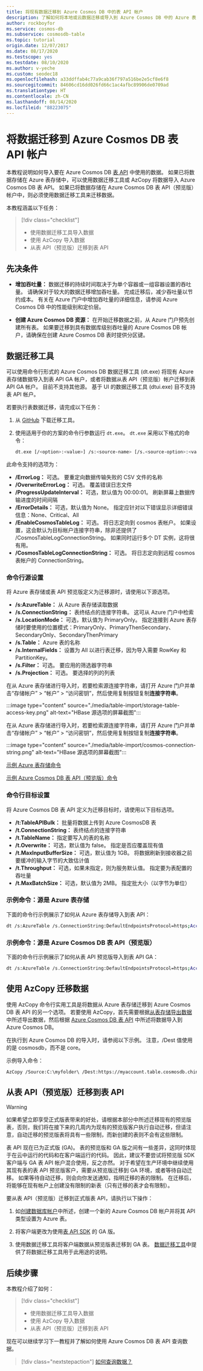 ```yaml
---
title: 将现有数据迁移到 Azure Cosmos DB 中的表 API 帐户
description: 了解如何将本地或云数据迁移或导入到 Azure Cosmos DB 中的 Azure 表 API 帐户。
author: rockboyfor
ms.service: cosmos-db
ms.subservice: cosmosdb-table
ms.topic: tutorial
origin.date: 12/07/2017
ms.date: 08/17/2020
ms.testscope: yes
ms.testdate: 08/10/2020
ms.author: v-yeche
ms.custom: seodec18
ms.openlocfilehash: a33ddffab4c77a9cab36f797a516be2e5cf8e6f8
ms.sourcegitcommit: 84606cd16dd026fd66c1ac4afbc89906de0709ad
ms.translationtype: HT
ms.contentlocale: zh-CN
ms.lasthandoff: 08/14/2020
ms.locfileid: "88223075"
---
```

<!--Verify sucessfully-->
# <a name="migrate-your-data-to-azure-cosmos-db-table-api-account"></a>将数据迁移到 Azure Cosmos DB 表 API 帐户

本教程说明如何导入要在 Azure Cosmos DB [表 API](table-introduction.md) 中使用的数据。 如果已将数据存储在 Azure 表存储中，可以使用数据迁移工具或 AzCopy 将数据导入 Azure Cosmos DB 表 API。 如果已将数据存储在 Azure Cosmos DB 表 API（预览版）帐户中，则必须使用数据迁移工具来迁移数据。 

本教程涵盖以下任务：

> [!div class="checklist"]
> * 使用数据迁移工具导入数据
> * 使用 AzCopy 导入数据
> * 从表 API（预览版）迁移到表 API 

## <a name="prerequisites"></a>先决条件

* **增加吞吐量：** 数据迁移的持续时间取决于为单个容器或一组容器设置的吞吐量。 请确保对于较大的数据迁移增加吞吐量。 完成迁移后，减少吞吐量以节约成本。 有关在 Azure 门户中增加吞吐量的详细信息，请参阅 Azure Cosmos DB 中的性能级别和定价层。

* **创建 Azure Cosmos DB 资源：** 在开始迁移数据之前，从 Azure 门户预先创建所有表。 如果要迁移到具有数据库级别吞吐量的 Azure Cosmos DB 帐户，请确保在创建 Azure Cosmos DB 表时提供分区键。

## <a name="data-migration-tool"></a>数据迁移工具

可以使用命令行形式的 Azure Cosmos DB 数据迁移工具 (dt.exe) 将现有 Azure 表存储数据导入到表 API GA 帐户，或者将数据从表 API（预览版）帐户迁移到表 API GA 帐户。 目前不支持其他源。 基于 UI 的数据迁移工具 (dtui.exe) 目不支持表 API 帐户。 

若要执行表数据迁移，请完成以下任务：

1. 从 [GitHub](https://github.com/azure/azure-documentdb-datamigrationtool) 下载迁移工具。
2. 使用适用于你的方案的命令行参数运行 `dt.exe`。 `dt.exe` 采用以下格式的命令：

    ```bash
    dt.exe [/<option>:<value>] /s:<source-name> [/s.<source-option>:<value>] /t:<target-name> [/t.<target-option>:<value>] 
    ```

此命令支持的选项为：

* **/ErrorLog：** 可选。 要重定向数据传输失败的 CSV 文件的名称
* **/OverwriteErrorLog：** 可选。 覆盖错误日志文件
* **/ProgressUpdateInterval：** 可选，默认值为 00:00:01。 刷新屏幕上数据传输进度的时间间隔
* **/ErrorDetails：** 可选，默认值为 None。 指定应针对以下错误显示详细错误信息：None、Critical、All
* **/EnableCosmosTableLog：** 可选。 将日志定向到 cosmos 表帐户。 如果设置，这会默认为目标帐户连接字符串，除非还提供了 /CosmosTableLogConnectionString。 如果同时运行多个 DT 实例，这将很有用。
* **/CosmosTableLogConnectionString：** 可选。 将日志定向到远程 cosmos 表帐户的 ConnectionString。

### <a name="command-line-source-settings"></a>命令行源设置

将 Azure 表存储或表 API 预览版定义为迁移源时，请使用以下源选项。

* **/s:AzureTable：** 从 Azure 表存储读取数据
* **/s.ConnectionString：** 表终结点的连接字符串。 这可从 Azure 门户中检索
* **/s.LocationMode：** 可选，默认值为 PrimaryOnly。 指定连接到 Azure 表存储时要使用的位置模式：PrimaryOnly、PrimaryThenSecondary、SecondaryOnly、SecondaryThenPrimary
* **/s.Table：** Azure 表的名称
* **/s.InternalFields：** 设置为 All 以进行表迁移，因为导入需要 RowKey 和 PartitionKey。
* **/s.Filter：** 可选。 要应用的筛选器字符串
* **/s.Projection：** 可选。 要选择的列的列表

在从 Azure 表存储进行导入时，若要检索源连接字符串，请打开 Azure 门户并单击“存储帐户” > “帐户” > “访问密钥”，然后使用复制按钮复制**连接字符串**。  

:::image type="content" source="./media/table-import/storage-table-access-key.png" alt-text="HBase 源选项的屏幕截图":::

在从 Azure 表存储进行导入时，若要检索源连接字符串，请打开 Azure 门户并单击“存储帐户” > “帐户” > “访问密钥”，然后使用复制按钮复制**连接字符串**。  

:::image type="content" source="./media/table-import/cosmos-connection-string.png" alt-text="HBase 源选项的屏幕截图":::

[示例 Azure 表存储命令](#azure-table-storage)

[示例 Azure Cosmos DB 表 API（预览版）命令](#table-api-preview)

### <a name="command-line-target-settings"></a>命令行目标设置

将 Azure Cosmos DB 表 API 定义为迁移目标时，请使用以下目标选项。

* **/t:TableAPIBulk：** 批量将数据上传到 Azure CosmosDB 表
* **/t.ConnectionString：** 表终结点的连接字符串
* **/t.TableName：** 指定要写入的表的名称
* **/t.Overwrite：** 可选，默认值为 false。 指定是否应覆盖现有值
* **/t.MaxInputBufferSize：** 可选，默认值为 1GB。 将数据刷新到接收器之前要缓冲的输入字节的大致估计值
* **/t.Throughput：** 可选，如果未指定，则为服务默认值。 指定要为表配置的吞吐量
* **/t.MaxBatchSize：** 可选，默认值为 2MB。 指定批大小（以字节为单位）

<a name="azure-table-storage"></a>
### <a name="sample-command-source-is-azure-table-storage"></a>示例命令：源是 Azure 表存储

下面的命令行示例展示了如何从 Azure 表存储导入到表 API：

```bash
dt /s:AzureTable /s.ConnectionString:DefaultEndpointsProtocol=https;AccountName=<Azure Table storage account name>;AccountKey=<Account Key>;EndpointSuffix=core.chinacloudapi.cn /s.Table:<Table name> /t:TableAPIBulk /t.ConnectionString:DefaultEndpointsProtocol=https;AccountName=<Azure Cosmos DB account name>;AccountKey=<Azure Cosmos DB account key>;TableEndpoint=https://<Account name>.table.cosmos.azure.cn:443 /t.TableName:<Table name> /t.Overwrite
```

<a name="table-api-preview"></a>
### <a name="sample-command-source-is-azure-cosmos-db-table-api-preview"></a>示例命令：源是 Azure Cosmos DB 表 API（预览版）

下面的命令行示例展示了如何从表 API 预览版导入到表 API GA：

```bash
dt /s:AzureTable /s.ConnectionString:DefaultEndpointsProtocol=https;AccountName=<Table API preview account name>;AccountKey=<Table API preview account key>;TableEndpoint=https://<Account Name>.documents.azure.cn; /s.Table:<Table name> /t:TableAPIBulk /t.ConnectionString:DefaultEndpointsProtocol=https;AccountName=<Azure Cosmos DB account name>;AccountKey=<Azure Cosmos DB account key>;TableEndpoint=https://<Account name>.table.cosmos.azure.cn:443 /t.TableName:<Table name> /t.Overwrite
```

## <a name="migrate-data-by-using-azcopy"></a>使用 AzCopy 迁移数据

使用 AzCopy 命令行实用工具是将数据从 Azure 表存储迁移到 Azure Cosmos DB 表 API 的另一个选项。 若要使用 AzCopy，首先需要根据[从表存储导出数据](https://docs.microsoft.com/previous-versions/azure/storage/storage-use-azcopy#export-data-from-table-storage)中所述导出数据，然后根据 [Azure Cosmos DB 表 API](https://docs.microsoft.com/previous-versions/azure/storage/storage-use-azcopy#import-data-into-table-storage) 中所述将数据导入到 Azure Cosmos DB。

在执行到 Azure Cosmos DB 的导入时，请参阅以下示例。 注意，/Dest 值使用的是 cosmosdb，而不是 core。

示例导入命令：

```bash
AzCopy /Source:C:\myfolder\ /Dest:https://myaccount.table.cosmosdb.chinacloudapi.cn/mytable1/ /DestKey:key /Manifest:"myaccount_mytable_20140103T112020.manifest" /EntityOperation:InsertOrReplace
```

## <a name="migrate-from-table-api-preview-to-table-api"></a>从表 API（预览版）迁移到表 API

> [!WARNING]
> 如果希望立即享受正式版表带来的好处，请根据本部分中所述迁移现有的预览版表，否则，我们将在接下来的几周内为现有的预览版客户执行自动迁移，但请注意，自动迁移的预览版表将具有一些限制，而新创建的表则不会有这些限制。

表 API 现在已为正式版 (GA)。 表的预览版和 GA 版之间有一些差异，这同时体现于在云中运行的代码和在客户端运行的代码。 因此，建议不要尝试将预览版 SDK 客户端与 GA 表 API 帐户混合使用，反之亦然。 对于希望在生产环境中继续使用其现有表的表 API 预览版客户，需要从预览版迁移到 GA 环境，或者等待自动迁移。 如果等待自动迁移，则会向你发送通知，指明迁移的表的限制。 在迁移后，将能够在现有帐户上创建没有限制的新表（只有迁移的表才会有限制）。

要从表 API（预览版）迁移到正式版表 API，请执行以下操作：

1. 如[创建数据库帐户](create-table-dotnet.md#create-a-database-account)中所述，创建一个新的 Azure Cosmos DB 帐户并将其 API 类型设置为 Azure 表。

2. 将客户端更改为使用[表 API SDK](table-sdk-dotnet.md) 的 GA 版。

3. 使用数据迁移工具将客户端数据从预览版表迁移到 GA 表。 [数据迁移工具](#data-migration-tool)中提供了将数据迁移工具用于此用途的说明。 

## <a name="next-steps"></a>后续步骤

本教程介绍了如何：

> [!div class="checklist"]
> * 使用数据迁移工具导入数据
> * 使用 AzCopy 导入数据
> * 从表 API（预览版）迁移到表 API

现在可以继续学习下一教程并了解如何使用 Azure Cosmos DB 表 API 查询数据。 

> [!div class="nextstepaction"]
>[如何查询数据？](../cosmos-db/tutorial-query-table.md)

<!-- Update_Description: update meta properties, wording update, update link -->